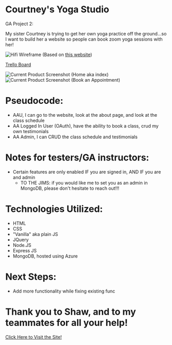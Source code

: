 # Courtney's Yoga Studio
GA Project 2:

My sister Courtney is trying to get her own yoga practice off the ground...so I want to build her a website so people can book zoom yoga sessions with her!

![Hifi Wireframe](https://i.imgur.com/9bKxWLK.png)
(Based on [this website](https://adriannanaomi.com/book))

[Trello Board](https://trello.com/b/j7JYG84K/alex-p-project-2-management-courtneys-yoga-studio)

![Current Product Screenshot (Home aka index)](https://i.imgur.com/2ij4fr2.png)
![Current Product Screenshot (Book an Appointment)](https://i.imgur.com/Ct8tBAf.png)

# Pseudocode:
  - AAU, I can go to the website, look at the about page, and look at the class schedule
  - AA Logged In User (OAuth), have the ability to book a class, crud my own testimonials
  - AA Admin, I can CRUD the class schedule and testimonials

# Notes for testers/GA instructors:
  - Certain features are only enabled IF you are signed in, AND IF you are and admin
    - TO THE JIMS: if you would like me to set you as an admin in MongoDB, please don't hesitate to reach out!!!

# Technologies Utilized:
  - HTML
  - CSS
  - "Vanilla" aka plain JS
  - JQuery
  - Node.JS
  - Express JS
  - MongoDB, hosted using Azure

# Next Steps:
  - Add more functionality while fixing existing func

# Thank you to Shaw, and to my teammates for all your help!

[Click Here to Visit the Site!](https://courtneyyoga.herokuapp.com/users)
